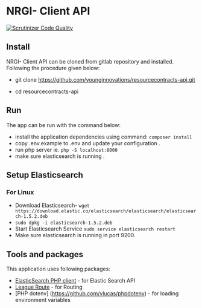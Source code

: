 # NRGI- Client API

[![Scrutinizer Code Quality](https://scrutinizer-ci.com/g/younginnovations/resourcecontracts-api/badges/quality-score.png?b=master)](https://scrutinizer-ci.com/g/younginnovations/resourcecontracts-api/?branch=master)

## Install

NRGI- Client API can be cloned from gitlab repository and installed. Following the procedure given below:

* git clone https://github.com/younginnovations/resourcecontracts-api.git


* cd resourcecontracts-api

## Run

The app can be run with the command below:

* install the application dependencies using command: `composer install`
* copy .env.example to .env and update your configuration .
* run php server ie. `php -S localhost:8000`
* make sure elasticsearch is running .

## Setup Elasticsearch

### For Linux

* Download Elasticsearch- `wget https://download.elastic.co/elasticsearch/elasticsearch/elasticsearch-1.5.2.deb`
* `sudo dpkg -i elasticsearch-1.5.2.deb`
* Start Elasticsearch Service `sudo service elasticsearch restart`
* Make sure elasticsearch is running in port 9200.

## Tools and packages

This application uses following packages:

* [ElasticSearch PHP client](https://github.com/elastic/elasticsearch-php) - for Elastic Search API
* [League Route](http://route.thephpleague.com/) - for Routing
* [PHP dotenv] (https://github.com/vlucas/phpdotenv) - for loading environment variables

